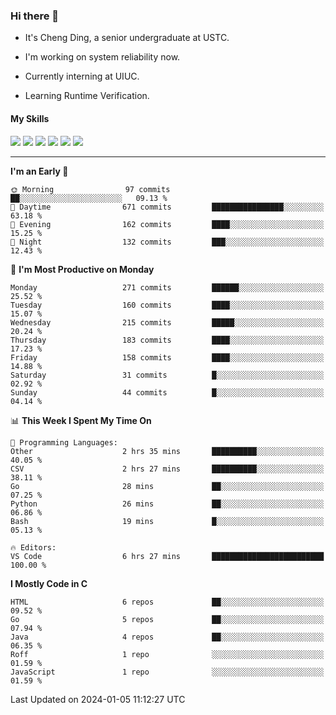 ### Hi there 👋

* It's Cheng Ding, a senior undergraduate at USTC.
  
* I'm working on system reliability now.

* Currently interning at UIUC.

* Learning Runtime Verification.

#### My Skills

![](https://img.shields.io/badge/C++-65318e?logo=cplusplus&logoColor=fff)
![](https://img.shields.io/badge/Python-3e74a2?logo=python&logoColor=fff)
![](https://img.shields.io/badge/C-5654a2?logo=c&logoColor=fff)
![](https://img.shields.io/badge/Go-00aaff?logo=go&logoColor=fff)
![](https://img.shields.io/badge/Docker-0088ff?logo=docker&logoColor=fff)
![](https://img.shields.io/badge/Apache-D22128?logo=apache&logoColor=fff)

---
<!--START_SECTION:waka-->
**I'm an Early 🐤** 

```text
🌞 Morning                97 commits          ██░░░░░░░░░░░░░░░░░░░░░░░   09.13 % 
🌆 Daytime                671 commits         ████████████████░░░░░░░░░   63.18 % 
🌃 Evening                162 commits         ████░░░░░░░░░░░░░░░░░░░░░   15.25 % 
🌙 Night                  132 commits         ███░░░░░░░░░░░░░░░░░░░░░░   12.43 % 
```
📅 **I'm Most Productive on Monday** 

```text
Monday                   271 commits         ██████░░░░░░░░░░░░░░░░░░░   25.52 % 
Tuesday                  160 commits         ████░░░░░░░░░░░░░░░░░░░░░   15.07 % 
Wednesday                215 commits         █████░░░░░░░░░░░░░░░░░░░░   20.24 % 
Thursday                 183 commits         ████░░░░░░░░░░░░░░░░░░░░░   17.23 % 
Friday                   158 commits         ████░░░░░░░░░░░░░░░░░░░░░   14.88 % 
Saturday                 31 commits          █░░░░░░░░░░░░░░░░░░░░░░░░   02.92 % 
Sunday                   44 commits          █░░░░░░░░░░░░░░░░░░░░░░░░   04.14 % 
```


📊 **This Week I Spent My Time On** 

```text
💬 Programming Languages: 
Other                    2 hrs 35 mins       ██████████░░░░░░░░░░░░░░░   40.05 % 
CSV                      2 hrs 27 mins       ██████████░░░░░░░░░░░░░░░   38.11 % 
Go                       28 mins             ██░░░░░░░░░░░░░░░░░░░░░░░   07.25 % 
Python                   26 mins             ██░░░░░░░░░░░░░░░░░░░░░░░   06.86 % 
Bash                     19 mins             █░░░░░░░░░░░░░░░░░░░░░░░░   05.13 % 

🔥 Editors: 
VS Code                  6 hrs 27 mins       █████████████████████████   100.00 % 
```

**I Mostly Code in C** 

```text
HTML                     6 repos             ██░░░░░░░░░░░░░░░░░░░░░░░   09.52 % 
Go                       5 repos             ██░░░░░░░░░░░░░░░░░░░░░░░   07.94 % 
Java                     4 repos             ██░░░░░░░░░░░░░░░░░░░░░░░   06.35 % 
Roff                     1 repo              ░░░░░░░░░░░░░░░░░░░░░░░░░   01.59 % 
JavaScript               1 repo              ░░░░░░░░░░░░░░░░░░░░░░░░░   01.59 % 
```




 Last Updated on 2024-01-05 11:12:27 UTC
<!--END_SECTION:waka-->
